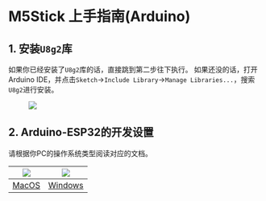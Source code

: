 # M5Stick 上手指南(Arduino)

## 1. 安装`U8g2`库

如果你已经安装了`U8g2`库的话，直接跳到第二步往下执行。
如果还没的话，打开Arduino IDE，并点击`Sketch`->`Include Library`->`Manage Libraries...`，搜索`U8g2`进行安装。

<figure>
  <img src="assets/img/getting_started_pics/m5stack_core/get_started_with_m5stick/install_u8g2.png">
</figure>

## 2. Arduino-ESP32的开发设置

请根据你PC的操作系统类型阅读对应的文档。

<img src="assets/img/macos-logo.png"> | <img src="assets/img/windows-logo.png">
---|---
[MacOS](/zh_CN/quick_start/m5core/m5stack_core_get_started_Arduino_MacOS) | [Windows](/zh_CN/quick_start/m5core/m5stack_core_get_started_Arduino_Windows)
